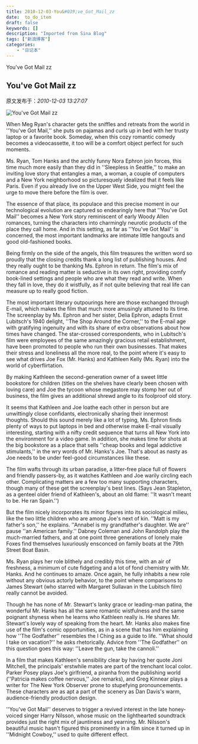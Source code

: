 ```yaml
---
title: 2010-12-03-You&#039;ve_Got_Mail_zz
date:  to_do_item
draft: false
keywords: []
description: "Imported from Sina Blog"
tags: ["新浪博客"]
categories: 
    - "日记本"
---
```

You&#039;ve Got Mail zz
## You&#039;ve Got Mail zz

 原文发布于：*2010-12-03 13:27:07*

![You&#039;ve&nbsp;<wbr>Got&nbsp;<wbr>Mail&nbsp;<wbr>zz](http&#58;//hiphotos.baidu.com/willsteed/pic/item/bded81fde516a43c09244db5.jpg)

When Meg Ryan's character gets the sniffles and retreats from
the world in ''You've Got Mail,'' she puts on pajamas and curls up
in bed with her trusty laptop or a favorite book. Someday, when
this cozy romantic comedy becomes a videocassette, it too will be a
comfort object perfect for such moments.

Ms. Ryan, Tom Hanks and the archly funny Nora Ephron join
forces, this time much more easily than they did in ''Sleepless in
Seattle,'' to make an inviting love story that entangles a man, a
woman, a couple of computers and a New York neighborhood so
picturesquely idealized that it feels like Paris. Even if you
already live on the Upper West Side, you might feel the urge to
move there before the film is over.

The essence of that place, its populace and this precise moment
in our technological evolution are captured so endearingly here
that ''You've Got Mail'' becomes a New York story reminiscent of
early Woody Allen romances, turning the characters into charmingly
neurotic products of the place they call home. And in this setting,
as far as ''You've Got Mail'' is concerned, the most important
landmarks are intimate little hangouts and good old-fashioned
books.

Being firmly on the side of the angels, this film treasures the
written word so proudly that the closing credits thank a long list
of publishing houses. And they really ought to be thanking Ms.
Ephron in return. The film's mix of romance and reading matter is
seductive in its own right, providing comfy book-lined settings and
people who are what they read and write. When they fall in love,
they do it wistfully, as if not quite believing that real life can
measure up to really good fiction.

The most important literary outpourings here are those exchanged
through E-mail, which makes the film that much more amusingly
attuned to its time. The screenplay by Ms. Ephron and her sister,
Delia Ephron, adapts Ernst Lubitsch's 1940 delight, ''The Shop
Around the Corner,'' to the E-mail age with gratifying ingenuity
and with its share of extra observations about how times have
changed. The star-crossed correspondents, who in Lubitsch's film
were employees of the same amazingly gracious retail establishment,
have been promoted to people who run their own businesses. That
makes their stress and loneliness all the more real, to the point
where it's easy to see what drives Joe Fox (Mr. Hanks) and Kathleen
Kelly (Ms. Ryan) into the world of cyberflirtation.

By making Kathleen the second-generation owner of a sweet little
bookstore for children (titles on the shelves have clearly been
chosen with loving care) and Joe the tycoon whose megastore may
stomp her out of business, the film gives an additional shrewd
angle to its foolproof old story.

It seems that Kathleen and Joe loathe each other in person but
are unwittingly close confidants, electronically sharing their
innermost thoughts. Should this sound merely like a lot of typing,
Ms. Ephron finds plenty of ways to put laptops in bed and otherwise
make E-mail visually interesting, starting with a nifty credit
sequence that turns all New York into the environment for a video
game. In addition, she makes time for shots at the big bookstore as
a place that sells ''cheap books and legal addictive stimulants,''
in the wry words of Mr. Hanks's Joe. That's about as nasty as Joe
needs to be under feel-good circumstances like these.

The film wafts through its urban paradise, a litter-free place
full of flowers and friendly passers-by, as it watches Kathleen and
Joe warily circling each other. Complicating matters are a few too
many supporting characters, though many of these get the
screenplay's best lines. (Says Jean Stapleton, as a genteel older
friend of Kathleen's, about an old flame&#58; ''It
wasn't meant to be. He ran Spain.'')

But the film nicely incorporates its minor figures into its
sociological milieu, like the two little children who are among
Joe's next of kin. ''Matt is my father's son,'' he explains.
''Annabel is my grandfather's daughter. We are'' pause ''an
American family.'' Dabney Coleman and John Randolph play the
much-married fathers, and at one point three generations of lonely
male Foxes find themselves luxuriously ensconced on family boats at
the 79th Street Boat Basin.

Ms. Ryan plays her role blithely and credibly this time, with an
air of freshness, a minimum of cute fidgeting and a lot of fond
chemistry with Mr. Hanks. And he continues to amaze. Once again, he
fully inhabits a new role without any obvious actorly behavior, to
the point where comparisons to James Stewart (who starred with
Margaret Sullavan in the Lubitsch film) really cannot be
avoided.

Though he has none of Mr. Stewart's lanky grace or leading-man
patina, the wonderful Mr. Hanks has all the same romantic
wistfulness and the same poignant shyness when he learns who
Kathleen really is. He shares Mr. Stewart's lovely way of speaking
from the heart. Mr. Hanks also makes fine use of the film's comic
opportunities, as in a scene that has him explaining how ''The
Godfather'' resembles the I Ching as a guide to life. ''What should
I take on vacation?'' he asks rhetorically. Advice from ''The
Godfather'' on this question goes this way&#58; ''Leave
the gun, take the cannoli.''

In a film that makes Kathleen's sensibility clear by having her
quote Joni Mitchell, the principals' erstwhile mates are part of
the trenchant local color. Parker Posey plays Joe's girlfriend, a
piranha from the publishing world (''Patricia makes coffee
nervous,'' Joe remarks), and Greg Kinnear plays a writer for The
New York Observer prone to stupefying pronouncements. These
characters are as apt a part of the scenery as Dan Davis's warm,
audience-friendly production design.

''You've Got Mail'' deserves to trigger a revived interest in
the late honey-voiced singer Harry Nilsson, whose music on the
lighthearted soundtrack provides just the right mix of jauntiness
and yearning. Mr. Nilsson's beautiful music hasn't figured this
prominently in a film since it turned up in ''Midnight Cowboy,''
used to quite different effect.


